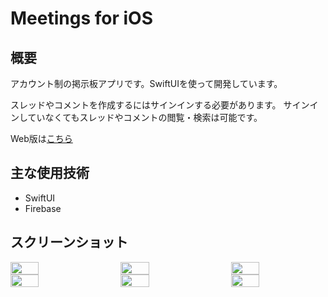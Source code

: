 # Meetings for iOS

## 概要
アカウント制の掲示板アプリです。SwiftUIを使って開発しています。

スレッドやコメントを作成するにはサインインする必要があります。 サインインしていなくてもスレッドやコメントの閲覧・検索は可能です。

Web版は[こちら](https://github.com/Yu357/Meetings-Web)

## 主な使用技術
- SwiftUI
- Firebase

## スクリーンショット
<div style="display: flex; justify-content: space-between;">
  <img style="display: block; width: 30%;" src="https://user-images.githubusercontent.com/65577595/208893216-3315f3a7-83c0-4034-aa21-e2784bc3709c.PNG"/>
  <img style="display: block; width: 30%;" src="https://user-images.githubusercontent.com/65577595/208893222-0ef9c97b-2d63-4c78-b6dd-216d2601035c.PNG"/>
  <img style="display: block; width: 30%;" src="https://user-images.githubusercontent.com/65577595/208893229-53d30bf2-73d5-4086-bc6f-8f3da28f4b10.PNG"/>
</div>

<div style="display: flex; justify-content: space-between;">
  <img style="display: block; width: 30%;" src="https://user-images.githubusercontent.com/65577595/208893239-2567983b-cc5f-43e2-8199-800d7aaa09fa.PNG"/>
  <img style="display: block; width: 30%;" src="https://user-images.githubusercontent.com/65577595/208893273-9eca1f31-8ac7-49c8-9010-6d93b47534a5.PNG"/>
  <img style="display: block; width: 30%;" src="https://user-images.githubusercontent.com/65577595/208893249-bdae72b0-cf6e-40a0-9b37-5299c682201d.PNG"/>
</div>
